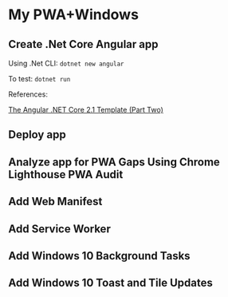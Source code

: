 # My PWA+Windows

## Create .Net Core Angular app

Using .Net CLI: ```dotnet new angular```

To test: ```dotnet run```




References:

[The Angular .NET Core 2.1 Template (Part Two)](https://blog.jeremylikness.com/the-angular-net-core-2-1-template-part-two-d4db52550764)

## Deploy app

## Analyze app for PWA Gaps Using Chrome Lighthouse PWA Audit

## Add Web Manifest

## Add Service Worker

## Add Windows 10 Background Tasks

## Add Windows 10 Toast and Tile Updates


